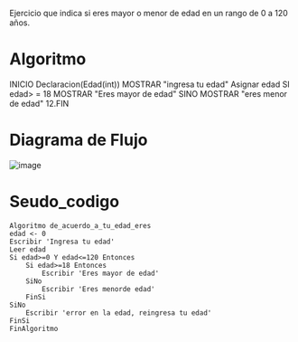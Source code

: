 Ejercicio que indica si eres mayor o menor de edad en un rango de 0 a 120 años.
# Algoritmo

INICIO
  Declaracion(Edad(int))
  MOSTRAR "ingresa tu edad"
  Asignar edad
  SI edad> = 18
   MOSTRAR "Eres mayor de edad"
   SINO
   MOSTRAR "eres menor de edad"
12.FIN

# Diagrama de Flujo
![image](https://user-images.githubusercontent.com/119319898/211169395-6ca11d23-fbd4-4937-bf8f-635e75ed20f9.png)

# Seudo_codigo

    Algoritmo de_acuerdo_a_tu_edad_eres
	edad <- 0
	Escribir 'Ingresa tu edad'
	Leer edad
	Si edad>=0 Y edad<=120 Entonces
		Si edad>=18 Entonces
			Escribir 'Eres mayor de edad'
		SiNo
			Escribir 'Eres menorde edad'
		FinSi
	SiNo
		Escribir 'error en la edad, reingresa tu edad'
	FinSi
    FinAlgoritmo       
